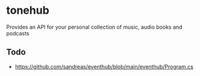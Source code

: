 # tonehub
Provides an API for your personal collection of music, audio books and podcasts

## Todo

- https://github.com/sandreas/eventhub/blob/main/eventhub/Program.cs